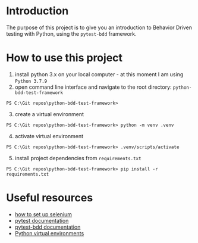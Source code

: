 # Introduction

The purpose of this project is to give you an introduction to Behavior Driven
testing with Python, using the `pytest-bdd` framework.

# How to use this project

1. install python 3.x on your local computer - at this moment I am using
`Python 3.7.9`
2. open command line interface and navigate to the root directory: 
`python-bdd-test-framework`

```shell
PS C:\Git repos\python-bdd-test-framework>
```

3. create a virtual environment

```shell
PS C:\Git repos\python-bdd-test-framework> python -m venv .venv
```

4. activate virtual environment

```shell
PS C:\Git repos\python-bdd-test-framework> .venv/scripts/activate
```

5. install project dependencies from `requirements.txt`

```shell
PS C:\Git repos\python-bdd-test-framework> pip install -r requirements.txt
```


# Useful resources
- [how to set up selenium](https://selenium-python.readthedocs.io/installation.html)
- [pytest documentation](https://docs.pytest.org/en/stable/contents.html)
- [pytest-bdd documentation](https://pytest-bdd.readthedocs.io/en/stable/)
- [Python virtual environments](https://docs.python.org/3/tutorial/venv.html)


